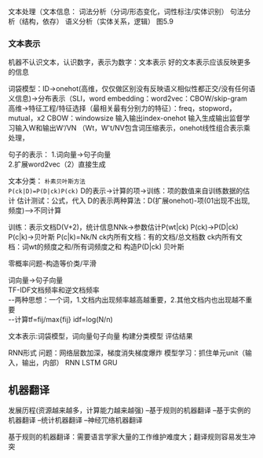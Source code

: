 文本处理（文本信息：
词法分析（分词/形态变化，词性标注/实体识别）
句法分析（结构，依存）
语义分析（实体关系，逻辑）
图5.9

### 文本表示
机器不认识文本，认识数字，表示为数字：文本表示
好的文本表示应该反映更多的信息

词袋模型：ID->onehot(高维，仅仅做区别没有反映语义相似性都正交/没有任何语义信息)->分布表示（SLI，word embedding：word2vec：CBOW/skip-gram
高维->特征工程/特征选择（最相关最有分别力的特征）：freq，stopword，mutual，x2
CBOW：windowsize 输入输出index-onehot 输入生成输出监督学习输入W和输出W‘/VN  （Wt，W't/NV包含词压缩表示，onehot线性组合表示乘处理，

句子的表示：
1.词向量->句子向量   
2.扩展word2vec（2）直接生成

文本分类：
`朴素贝叶斯方法`  
`P(ck|D)=P(D|ck)P(ck)`
D的表示->计算的项->训练：项的数值来自训练数据的估计 估计测试：公式，代入
D的表示两种算法：D(扩展onehot)-项(01出现不出现,频度)-->不同计算

训练：表示文档D(V+2)，统计信息NNk->参数估计P(wt|ck) P(ck)->P(D|ck) P(c|k)->贝叶斯
P(c|k)=Nk/N
ck内所有文档：有的文档/总文档数
ck内所有文档：词wt的频度之和/所有词频度之和
构造P(D|ck)
贝叶斯

零概率问题-构造等价类/平滑

词向量->句子向量  
TF-IDF文档频率和逆文档频率  
--两种思想：一个词，1.文档内出现频率越高越重要，2.其他文档内也出现越不重要  
--计算tf=fij/max{fij} idf=log(N/n)  



文本表示:词袋模型，词向量句子向量
构建分类模型
评估结果



RNN形式
问题：网络层数加深，梯度消失梯度爆炸
模型学习：抓住单元unit（输入，输出，内部）
RNN
LSTM
GRU


## 机器翻译
发展历程(资源越来越多，计算能力越来越强)
–基于规则的机器翻译 
–基于实例的机器翻译 
–统计机器翻译
–神经⺴络机器翻译

基于规则的机器翻译：需要语⾔学家⼤量的⼯作维护难度⼤；翻译规则容易发⽣冲突
